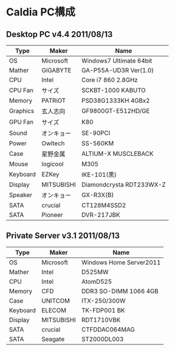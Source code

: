 # Caldia PC構成

## Desktop PC v4.4 2011/08/13

|Type|Maker|Name|
|----|----|----|
|OS|Microsoft|Windows7 Ultimate 64bit|
|Mather|GIGABYTE|GA-P55A-UD3R Ver(1.0)|
|CPU|Intel|Core i7 860 2.8GHz|
|CPU Fan|サイズ|SCKBT-1000 KABUTO|
|Memory|PATRiOT|PSD38G1333KH 4GBx2|
|Graphics|玄人志向|GF9800GT-E512HD/GE|
|GPU Fan|サイズ|K80|
|Sound|オンキョー|SE-90PCI|
|Power|Owltech|SS-560KM|
|Case|星野金属|ALTIUM-X MUSCLEBACK|
|Mouse|logicool|M305|
|Keyboard|EZKey|IKE-101(黒)|
|Display|MITSUBISHI|Diamondcrysta RDT233WX-Z|
|Speaker|オンキョー|GX-R3X(B)|
|SATA|crucial|CT128M4SSD2|
|SATA|Pioneer|DVR-217JBK|


## Private Server v3.1 2011/08/13

|Type|Maker|Name|
|----|----|----|
|OS|Microsoft|Windows Home Server2011|
|Mather|Intel|D525MW|
|CPU|Intel|AtomD525|
|Memory|CFD|DDR3 SO-DIMM 1066 4GB|
|Case|UNITCOM|ITX-250/300W|
|Keyboard|ELECOM|TK-FDP001 BK|
|Display|MITSUBISHI|RDT1710VBK|
|SATA|crucial|CTFDDAC064MAG|
|SATA|Seagate|ST2000DL003|
